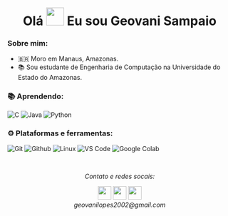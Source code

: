 <h1 align="center">Olá <img src="https://github.com/sudnyeshtalekar/sudnyeshtalekar/blob/master/Assets/Hi.gif" width="40px"> Eu sou Geovani Sampaio</h1>

### Sobre mim:</br>
- 🇧🇷 Moro em Manaus, Amazonas.
- 📚 Sou estudante de Engenharia de Computação na Universidade do Estado do Amazonas. 

### :books: Aprendendo: </br>
![C](https://img.shields.io/badge/-C-000000?style=for-the-badge&logo=C)
![Java](https://img.shields.io/badge/-Java-000000?style=for-the-badge&logo=Java&logoColor=007396)
![Python](https://img.shields.io/badge/python-000000?style=for-the-badge&logo=python&logoColor=ffdd54)

### :gear: Plataformas e ferramentas: </br>
![Git](http://img.shields.io/badge/-Git-000000?style=for-the-badge&logo=Git)
![Github](http://img.shields.io/badge/-Github-000000?style=for-the-badge&logo=Github&logoColor=green)
![Linux](http://img.shields.io/badge/-Linux-000000?style=for-the-badge&logo=linux)
![VS Code](http://img.shields.io/badge/-VS%20Code-000000?style=for-the-badge&logo=Visual-studio-code&logoColor=blue)
![Google Colab](https://img.shields.io/badge/Colab-000000?style=for-the-badge&logo=GoogleColab&logoColor=orange)

</br>
<p align="center">
  <i>Contato e redes socais: </i>

  <p align="center">    
    <a href="https://www.linkedin.com/in/geovani-sampaio-52415b216/" alt="Linkedin"><img src="https://github.com/nitish-awasthi/nitish-awasthi/blob/master/174857.png" height="30" width="30"></a>
  <a href="https://www.facebook.com/geovani.sampaio.7" alt="Facebook"><img src="https://github.com/nitish-awasthi/nitish-awasthi/blob/master/1024px-Facebook_Logo_(2019).png" height="30" width="30"></a>
  <a href="https://www.instagram.com/geovani_sampaio" alt="Facebook"><img src="https://github.com/nitish-awasthi/nitish-awasthi/blob/master/instagram-logo-png-transparent-background-hd-3.png" height="30" width="30"></a>
  </br>
  <i>geovanilopes2002@gmail.com</i>
    
  </p>

